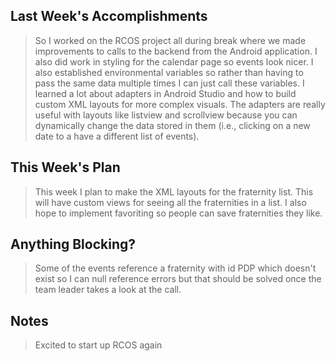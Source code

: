 ## Last Week's Accomplishments

> So I worked on the RCOS project all during break where we made improvements to calls to the backend from the Android application. I also did work in styling for the calendar page so events look nicer. I also established environmental variables so rather than having to pass the same data multiple times I can just call these variables. I learned a lot about adapters in Android Studio and how to build custom XML layouts for more complex visuals. The adapters are really useful with layouts like listview and scrollview because you can dynamically change the data stored in them (i.e., clicking on a new date to a have a different list of events). 

## This Week's Plan

> This week I plan to make the XML layouts for the fraternity list. This will have custom views for seeing all the fraternities in a list. I also hope to implement favoriting so people can save fraternities they like.

## Anything Blocking?

> Some of the events reference a fraternity with id PDP which doesn't exist so I can null reference errors but that should be solved once the team leader takes a look at the call.

## Notes

> Excited to start up RCOS again
